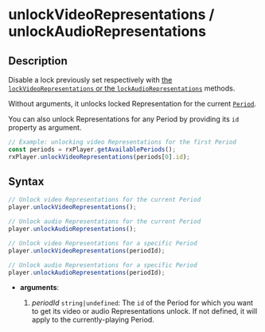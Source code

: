 # unlockVideoRepresentations / unlockAudioRepresentations

## Description

Disable a lock previously set respectively with [the `lockVideoRepresentations`
or the `lockAudioRepresentations`](./lockAudioVideoRepresentations.md)
methods.

Without arguments, it unlocks locked Representation for the current
[`Period`](../../Getting_Started/Glossary.md#period).

You can also unlock Representations for any Period by providing its `id`
property as argument.

```js
// Example: unlocking video Representations for the first Period
const periods = rxPlayer.getAvailablePeriods();
rxPlayer.unlockVideoRepresentations(periods[0].id);
```

## Syntax

```js
// Unlock video Representations for the current Period
player.unlockVideoRepresentations();

// Unlock audio Representations for the current Period
player.unlockAudioRepresentations();

// Unlock video Representations for a specific Period
player.unlockVideoRepresentations(periodId);

// Unlock audio Representations for a specific Period
player.unlockAudioRepresentations(periodId);
```

 - **arguments**:

   1. _periodId_ `string|undefined`: The `id` of the Period for which you want
      to get its video or audio Representations unlock.
      If not defined, it will apply to the currently-playing Period.
